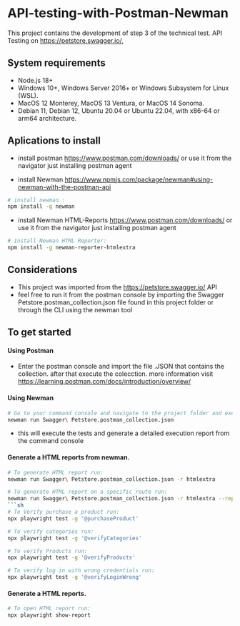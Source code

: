 # API-testing-with-Postman-Newman
This project contains the development of step 3 of the technical test. API Testing on https://petstore.swagger.io/,

## System requirements
- Node.js 18+
- Windows 10+, Windows Server 2016+ or Windows Subsystem for Linux (WSL).
- MacOS 12 Monterey, MacOS 13 Ventura, or MacOS 14 Sonoma.
- Debian 11, Debian 12, Ubuntu 20.04 or Ubuntu 22.04, with x86-64 or arm64 architecture. 

## Aplications to install
- install postman https://www.postman.com/downloads/ or use it from the navigator just installing postman agent

- install Newman https://www.npmjs.com/package/newman#using-newman-with-the-postman-api

```sh
# install newman :
npm install -g newman
```
- install Newman HTML-Reports https://www.postman.com/downloads/ or use it from the navigator just installing postman agent

```sh
# install Newman HTML Reporter:
npm install -g newman-reporter-htmlextra
```
## Considerations
- This project was imported from the https://petstore.swagger.io/ API
- feel free to run it from the postman console by importing the Swagger Petstore.postman_collection.json file found in this project folder or through the CLI using the newman tool


## To get started
#### Using Postman
- Enter the postman console and import the file .JSON that contains the collection. after that execute the colecction. more information visit https://learning.postman.com/docs/introduction/overview/

#### Using Newman

```sh
# Go to your command console and navigate to the project folder and execute :
newman run Swagger\ Petstore.postman_collection.json
```
- this will execute the tests and generate a detailed execution report from the command console

#### Generate a HTML reports from newman.

```sh
# To generate HTML report run:
newman run Swagger\ Petstore.postman_collection.json -r htmlextra
```
```sh
# To generate HTML report on a specific route run:
newman run Swagger\ Petstore.postman_collection.json -r htmlextra --reporter-htmlextra-export [specific route]
```sh
# To Verify purchase a product run:
npx playwright test -g '@purchaseProduct'
```

```sh
# To verify categories run:
npx playwright test -g '@verifyCategories'
```

```sh
# To verify Products run:
npx playwright test -g '@verifyProducts'
```


```sh
# To verify log in with wrong credentials run:
npx playwright test -g '@verifyLoginWrong'
```

#### Generate a HTML reports.

```sh
# To open HTML report run:
npx playwright show-report
```